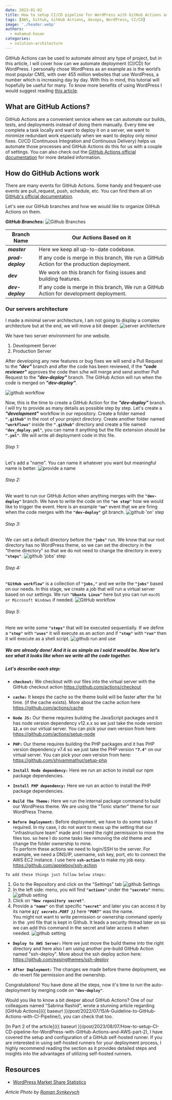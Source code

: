 ```yaml
---
date: 2023-01-02
title: How to setup CI/CD pipeline for WordPress with GitHub Actions and AWS (Part 1)
tags: [AWS, Github, GitHub Actions, devops, WordPress, CI/CD]
image: './header.webp'
authors:
  - mahamud-hasan
categories:
  - solution-architecture
---
```


GitHub Actions can be used to automate almost any type of project, but in this article, I will cover how can we automate deployment (CI/CD) for WordPress. I personally chose WordPress as an example as is the world’s most popular CMS, with over 455 million websites that use WordPress, a number which is increasing day by day. With this in mind, this tutorial will hopefully be useful for many. To know more benefits of using WordPress I would suggest reading [this article](https://www.dreamhost.com/blog/why-use-wordpress/).

## What are GitHub Actions?

GitHub Actions are a convenient service where we can automate our builds, tests, and deployments instead of doing them manually. Every time we complete a task locally and want to deploy it on a server, we want to minimize redundant work especially when we want to deploy only minor fixes.
CI/CD (Continuous Integration and Continuous Delivery) helps us automate those processes and GitHub Actions do this for us with a couple of settings.
You can also check out the [GitHub Actions official documentation](https://github.com/features/actions) for more detailed information.

## How do GitHub Actions work

There are many events for GitHub Actions. Some handy and frequent-use events are pull_request, push, schedule, etc. You can find them all on [GitHub's official documentation](https://docs.github.com/en/actions/using-workflows/events-that-trigger-workflows).

Let's see our GitHub branches and how we would like to organize GitHub Actions on them.

**_GitHub Branches:_**
![Github Branches](github.webp)

| Branch Name       | Our Actions Based on it                                                                    |
| ----------------- | ------------------------------------------------------------------------------------------ |
| **_master_**      | Here we keep all up-to-date codebase.                                                      |
| **_prod-deploy_** | If any code is merge in this branch, We run a GitHub Action for the production deployment. |
| **_dev_**         | We work on this branch for fixing issues and building features.                            |
| **_dev-deploy_**  | If any code is merge in this branch, We run a GitHub Action for development deployment.    |

### Our servers architecture

I made a minimal server architecture, I am not going to display a complex architecture but at the end, we will move a bit deeper.
![server architecture](aws.webp)

We have two server environment for one website. <br />

1. Development Server
2. Production Server

After developing any new features or bug fixes we will send a Pull Request to the **_"dev"_** branch and after the code has been reviewed, if the **_"code reviewer"_** approves the code then s/he will merge and send another Pull Request to the **_"dev-deploy"_** branch.
The GitHub Action will run when the code is merged on **_"dev-deploy"_**.

![github workflow](workflow.webp)

Now, this is the time to create a GitHub Action for the **_"dev-deploy"_** branch. I will try to provide as many details as possible step by step. Let's create a **_"development"_** workflow in our repository.
Create a folder named **`".github"`** in the root of your project directory.
Create another folder named **`"workflows"`** inside the **`".github"`** directory and create a file named **`"dev_deploy.yml"`**, you can name it anything but the file extension should be **`".yml"`**. We will write all deployment code in this file.<br />

###### Step 1:

Let's add a "name". You can name it whatever you want but meaningful name is better.
![provide a name](step-one.webp)

###### Step 2:

We want to run our GitHub Action when anything merges with the **`"dev-deploy"`** branch. We have to write the code on the **`"on step"`** how we would like to trigger the event. Here is an example **`"on"`** event that we are firing when the code merges with the **`"dev-deploy"`** git branch.
![github 'on' step](step-two.webp)

###### Step 3:

We can set a default directory before the **`"jobs"`** run. We know that our root directory has no WordPress theme, so we can set the directory in the "theme directory" so that we do not need to change the directory in every **`"steps"`**.
![github 'jobs' step](step-three.webp)

###### Step 4:

**`"GitHub workflow"`** is a collection of **`"jobs,"`** and we write the **`"jobs"`** based on our needs. In this stage, we create a job that will run a virtual server based on our settings. We run **`"Ubuntu Linux"`** here but you can run `macOS or Microsoft Windows` if needed.
![GitHub workflow](step-four.webp)

###### Step 5:

Here we write some **`"steps"`** that will be executed sequentially. If we define a **`"step"`** with **`"uses"`** it will execute as an action and if **`"step"`** with **`"run"`** then it will execute as a shell script.
![github run and use](step-five.webp)

##### We are already done! And it is as simple as I said it would be. Now let's see what it looks like when we write all the code together.

<script src="https://gist.github.com/Rasel-Mahmud/e5f3be5dabf866c87446f78e82a2deb9.js"></script>

##### Let's describe each step:

- **`checkout:`** We checkout with our files into the virtual server with the GitHub checkout action https://github.com/actions/checkout

- **`cache:`** It keeps the cache so the theme build will be faster after the 1st time. (if the cache exists). More about the cache action here https://github.com/actions/cache

- **`Node JS:`** Our theme requires building the JavaScript packages and it has node version dependency v12.x.x so we just take the node version **`12.x`** on our virtual server. You can pick your own version from here: https://github.com/actions/setup-node

- **`PHP:`** Our theme requires building the PHP packages and it has PHP version dependency v7.4 so we just take the PHP version **`"7.4"`** on our virtual server. You can pick your own version from here: https://github.com/shivammathur/setup-php

- **`Install Node dependency:`** Here we run an action to install our npm package dependencies.

- **`Install PHP dependency:`** Here we run an action to install the PHP package dependencies.

- **`Build The Theme:`** Here we run the internal package command to build our WordPress theme. We are using the "Tonic starter" theme for our WordPress Theme.

- **`Before Deployment:`** Before deployment, we have to do some tasks if required. In my case, I do not want to mess up the setting that our "infrastructure team" made and I need the right permission to move the files too. so here I do some tasks like removing the old theme and change the folder ownership to mine. <br />
  To perform these actions we need to login/SSH to the server. For example, we need a DNS/IP, username, ssh key, port, etc to connect the AWS EC2 instance. I use here **`ssh-action`** to make my job easy. https://github.com/appleboy/ssh-action

`To add these things just follow below steps:`

1. Go to the Repository and click on the "Settings" tab
   ![github Settings](setting-one.webp)
2. In the left side: menu, you will find **`"actions"`** under the **`"secrets"`** menu.
   ![github setting](setting-two.webp)
3. Click on **`"New repository secret"`**.
4. Provide a **`"name"`** on that specific **`"secret"`** and later you can access it by its name **_`${{ secrets.PORT }}`_** here **`"PORT"`** was the name. <br />
   You might not want to write permission or ownership command openly in the .yml file that is kept in Github. It leads a security thread later on so we can add this command in the secret and later access it when needed.
   ![github setting](setting-three.webp)

- **`Deploy to AWS Server:`** Here we just move the build theme into the right directory and here also I am using another pre-build GitHub Action named "ssh-deploy". More about the ssh deploy action here: https://github.com/easingthemes/ssh-deploy

- **`After Deployment:`** The changes we made before theme deployment, we do revert file permission and the ownership.

Congratulations! You have done all the steps, now it's time to run the auto-deployment by merging code on **`"dev-deploy"`**.

Would you like to know a bit deeper about GitHub Actions? One of our colleagues named "Sabrina Rashid", wrote a stunning article regarding [GitHub Actions]({{ baseurl }}/post/2022/07/15/A-Guideline-to-GitHub-Actions-with-CI-Pipeline/), you can check that too.

[In Part 2 of the article]({{ baseurl }}/post/2023/08/07/How-to-setup-CI-CD-pipeline-for-WordPress-with-GitHub-Actions-and-AWS-part-2), I have covered the setup and configuration of a GitHub self-hosted runner. If you are interested in using self-hosted runners for your deployment process, I highly recommend reading the section as it provides detailed steps and insights into the advantages of utilizing self-hosted runners.

## Resources

- [WordPress Market Share Statistics](https://www.envisagedigital.co.uk/wordpress-market-share/)

_Article Photo by [Roman Synkevych](https://unsplash.com/@synkevych)_
